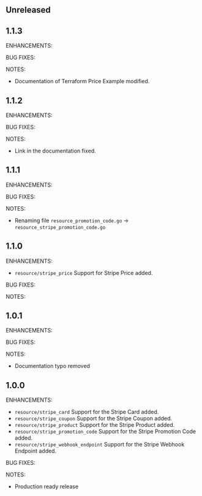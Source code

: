 ## Unreleased

## 1.1.3

ENHANCEMENTS:

BUG FIXES:

NOTES:

* Documentation of Terraform Price Example modified.

## 1.1.2

ENHANCEMENTS:

BUG FIXES:

NOTES:

* Link in the documentation fixed.

## 1.1.1

ENHANCEMENTS:

BUG FIXES:

NOTES:

* Renaming file `resource_promotion_code.go` -> `resource_stripe_promotion_code.go`

## 1.1.0

ENHANCEMENTS:

* `resource/stripe_price` Support for Stripe Price added.

BUG FIXES:

NOTES:

## 1.0.1

ENHANCEMENTS:

BUG FIXES:

NOTES:

* Documentation typo removed

## 1.0.0

ENHANCEMENTS:

* `resource/stripe_card` Support for the Stripe Card added.
* `resource/stripe_coupon` Support for the Stripe Coupon added.
* `resource/stripe_product` Support for the Stripe Product added.
* `resource/stripe_promotion_code` Support for the Stripe Promotion Code added.
* `resource/stripe_webhook_endpoint` Support for the Stripe Webhook Endpoint added.

BUG FIXES:

NOTES:

* Production ready release
